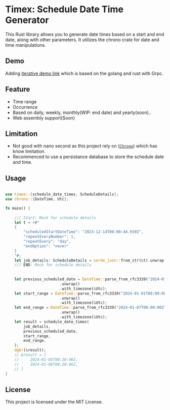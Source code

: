 # Timex: Schedule Date Time Generator

This Rust library allows you to generate date times based on a start and end date, along with other parameters. It utilizes the chrono crate for date and time manipulations.

## Demo

Adding [iterative demo link](https://timex-demo.netlify.app/) which is based on the golang and rust with Grpc.

<!--
## Installation

To install this library, add the following line to your Cargo.toml file under [dependencies] section:
```rust
[dependencies]
timex = "0.0.1"

```
-->

## Feature

- Time range
- Occurrence
- Based on daily, weekly, monthly(WIP: end date) and yearly(soon)..
- Web assembly support(Soon)

## Limitation

- Not good with nano second as this project rely on ([`Chrono`](https://docs.rs/chrono/latest/chrono/index.html#limitations)) which has know limitation.
- Recommenced to use a persistance database to store the schedule date and time.

## Usage

```rust

use timex::{schedule_date_times, ScheduleDetails};
use chrono::{DateTime, Utc};

fn main() {
    
    /// Start: Mock for schedule details
    let t = r#"
    {
        "scheduledStartDateTime": "2023-12-14T08:00:44.939Z",
        "repeatEveryNumber": 1,
        "repeatEvery": "day",
        "endOption": "never"
    }
    "#;
    let job_details: ScheduleDetails = serde_json::from_str(&t).unwrap();
    /// END: Mock for schedule details
    
    
    let previous_scheduled_date = DateTime::parse_from_rfc3339("2024-01-03T00:00:00Z")
                        .unwrap()
                        .with_timezone(&Utc);
    let start_range = DateTime::parse_from_rfc3339("2024-01-01T00:00:00Z")
                        .unwrap()
                        .with_timezone(&Utc);
    let end_range = DateTime::parse_from_rfc3339("2024-01-07T00:00:00Z")
                        .unwrap()
                        .with_timezone(&Utc);
    let result = schedule_date_times(
        job_details,
        previous_scheduled_date,
        start_range,
        end_range,
    );
    dgb!(&result);
    // &result = [
    //     2024-01-05T08:28:46Z,
    //     2024-01-06T08:28:46Z,
    // ]
}


```

## License

This project is licensed under the MIT License.
